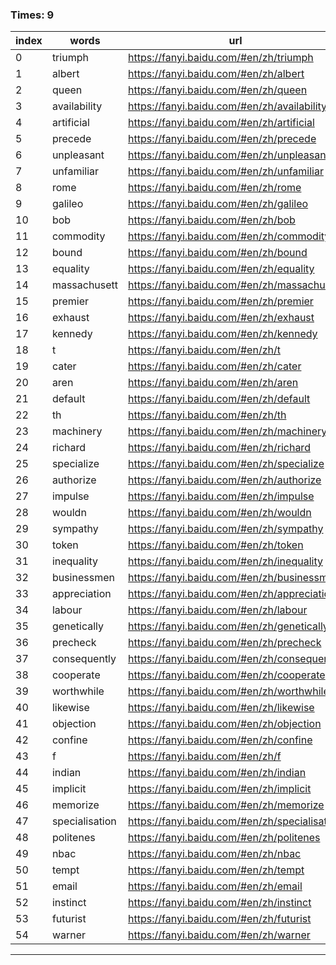 ### Times: 9
| index | words | url |
| ------------ | ------------ | ------------ |
| 0| triumph | https://fanyi.baidu.com/#en/zh/triumph |
| 1| albert | https://fanyi.baidu.com/#en/zh/albert |
| 2| queen | https://fanyi.baidu.com/#en/zh/queen |
| 3| availability | https://fanyi.baidu.com/#en/zh/availability |
| 4| artificial | https://fanyi.baidu.com/#en/zh/artificial |
| 5| precede | https://fanyi.baidu.com/#en/zh/precede |
| 6| unpleasant | https://fanyi.baidu.com/#en/zh/unpleasant |
| 7| unfamiliar | https://fanyi.baidu.com/#en/zh/unfamiliar |
| 8| rome | https://fanyi.baidu.com/#en/zh/rome |
| 9| galileo | https://fanyi.baidu.com/#en/zh/galileo |
| 10| bob | https://fanyi.baidu.com/#en/zh/bob |
| 11| commodity | https://fanyi.baidu.com/#en/zh/commodity |
| 12| bound | https://fanyi.baidu.com/#en/zh/bound |
| 13| equality | https://fanyi.baidu.com/#en/zh/equality |
| 14| massachusett | https://fanyi.baidu.com/#en/zh/massachusett |
| 15| premier | https://fanyi.baidu.com/#en/zh/premier |
| 16| exhaust | https://fanyi.baidu.com/#en/zh/exhaust |
| 17| kennedy | https://fanyi.baidu.com/#en/zh/kennedy |
| 18| t | https://fanyi.baidu.com/#en/zh/t |
| 19| cater | https://fanyi.baidu.com/#en/zh/cater |
| 20| aren | https://fanyi.baidu.com/#en/zh/aren |
| 21| default | https://fanyi.baidu.com/#en/zh/default |
| 22| th | https://fanyi.baidu.com/#en/zh/th |
| 23| machinery | https://fanyi.baidu.com/#en/zh/machinery |
| 24| richard | https://fanyi.baidu.com/#en/zh/richard |
| 25| specialize | https://fanyi.baidu.com/#en/zh/specialize |
| 26| authorize | https://fanyi.baidu.com/#en/zh/authorize |
| 27| impulse | https://fanyi.baidu.com/#en/zh/impulse |
| 28| wouldn | https://fanyi.baidu.com/#en/zh/wouldn |
| 29| sympathy | https://fanyi.baidu.com/#en/zh/sympathy |
| 30| token | https://fanyi.baidu.com/#en/zh/token |
| 31| inequality | https://fanyi.baidu.com/#en/zh/inequality |
| 32| businessmen | https://fanyi.baidu.com/#en/zh/businessmen |
| 33| appreciation | https://fanyi.baidu.com/#en/zh/appreciation |
| 34| labour | https://fanyi.baidu.com/#en/zh/labour |
| 35| genetically | https://fanyi.baidu.com/#en/zh/genetically |
| 36| precheck | https://fanyi.baidu.com/#en/zh/precheck |
| 37| consequently | https://fanyi.baidu.com/#en/zh/consequently |
| 38| cooperate | https://fanyi.baidu.com/#en/zh/cooperate |
| 39| worthwhile | https://fanyi.baidu.com/#en/zh/worthwhile |
| 40| likewise | https://fanyi.baidu.com/#en/zh/likewise |
| 41| objection | https://fanyi.baidu.com/#en/zh/objection |
| 42| confine | https://fanyi.baidu.com/#en/zh/confine |
| 43| f | https://fanyi.baidu.com/#en/zh/f |
| 44| indian | https://fanyi.baidu.com/#en/zh/indian |
| 45| implicit | https://fanyi.baidu.com/#en/zh/implicit |
| 46| memorize | https://fanyi.baidu.com/#en/zh/memorize |
| 47| specialisation | https://fanyi.baidu.com/#en/zh/specialisation |
| 48| politenes | https://fanyi.baidu.com/#en/zh/politenes |
| 49| nbac | https://fanyi.baidu.com/#en/zh/nbac |
| 50| tempt | https://fanyi.baidu.com/#en/zh/tempt |
| 51| email | https://fanyi.baidu.com/#en/zh/email |
| 52| instinct | https://fanyi.baidu.com/#en/zh/instinct |
| 53| futurist | https://fanyi.baidu.com/#en/zh/futurist |
| 54| warner | https://fanyi.baidu.com/#en/zh/warner |




------------
